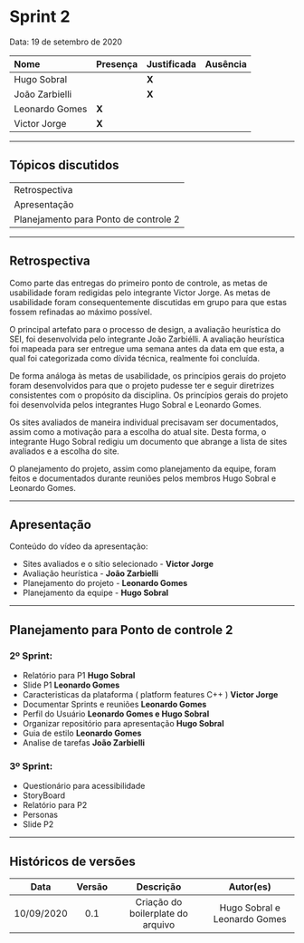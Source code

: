 # Sprint 2

Data: 19 de setembro de 2020

| Nome           | Presença | Justificada | Ausência |
| :------------- | :------- | :---------- | :------- |
| Hugo Sobral    |          | **X**       |          |
| João Zarbielli |          | **X**       |          |
| Leonardo Gomes | **X**    |             |          |
| Victor Jorge   | **X**    |             |          |

---

## Tópicos discutidos

|                                       |
| :------------------------------------ |
| Retrospectiva                         |
| Apresentação                          |
| Planejamento para Ponto de controle 2 |

---

## Retrospectiva

Como parte das entregas do primeiro ponto de controle, as metas de usabilidade foram redigidas pelo integrante Victor Jorge. As metas de usabilidade foram consequentemente discutidas em grupo para que estas fossem refinadas ao máximo possível.

O principal artefato para o processo de design, a avaliação heurística do SEI, foi desenvolvida pelo integrante João Zarbiélli. A avaliação heurística foi mapeada para ser entregue uma semana antes da data em que esta, a qual foi categorizada como dívida técnica, realmente foi concluída.

De forma análoga às metas de usabilidade, os princípios gerais do projeto foram desenvolvidos para que o projeto pudesse ter e seguir diretrizes consistentes com o propósito da disciplina. Os princípios gerais do projeto foi desenvolvida pelos integrantes Hugo Sobral e Leonardo Gomes.

Os sites avaliados de maneira individual precisavam ser documentados, assim como a motivação para a escolha do atual site. Desta forma, o integrante Hugo Sobral redigiu um documento que abrange a lista de sites avaliados e a escolha do site.

O planejamento do projeto, assim como planejamento da equipe, foram feitos e documentados durante reuniões pelos membros Hugo Sobral e Leonardo Gomes.

---

## Apresentação

Conteúdo do vídeo da apresentação:

- Sites avaliados e o sítio selecionado - **Victor Jorge**
- Avaliação heurística - **João Zarbielli**
- Planejamento do projeto - **Leonardo Gomes**
- Planejamento da equipe - **Hugo Sobral**

---

## Planejamento para Ponto de controle 2

### 2º Sprint:

- Relatório para P1 **Hugo Sobral**
- Slide P1 **Leonardo Gomes**
- Caracteristicas da plataforma ( platform features C++ ) **Victor Jorge**
- Documentar Sprints e reuniões **Leonardo Gomes**
- Perfil do Usuário **Leonardo Gomes e Hugo Sobral**
- Organizar repositório para apresentação **Hugo Sobral**
- Guia de estilo **Leonardo Gomes**
- Analise de tarefas **João Zarbielli**

### 3º Sprint:

- Questionário para acessibilidade
- StoryBoard
- Relatório para P2
- Personas
- Slide P2

---

## Históricos de versões

|    Data    | Versão |             Descrição             |          Autor(es)           |
| :--------: | :----: | :-------------------------------: | :--------------------------: |
| 10/09/2020 |  0.1   | Criação do boilerplate do arquivo | Hugo Sobral e Leonardo Gomes |
